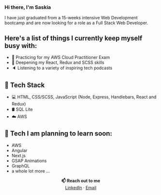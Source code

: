 ### Hi there, I'm Saskia

I have just graduated from a 15-weeks intensive Web Development bootcamp and are now looking for a role as a Full Stack Web Developer.

## Here's a list of things I currently keep myself busy with:

* 💼  Practicing for my AWS Cloud Practitioner Exam
* 🌱  Deepening my React, Redux and SCSS skills
* 🔈  Listening to a variety of inspiring tech podcasts

## 💪 Tech Stack

* 💻  HTML, CSS/SCSS, JavaScript (Node, Express, Handlebars, React and Redux)
* 🛢️  SQL Lite
* :cloud: AWS 

## 🔮 Tech I am planning to learn soon:
* AWS
* Angular
* Next.js
* GSAP Animations
* GraphQL
* a whole lot more ...

<p align=center>
<b>📫 Reach out to me</b> <br>
<a href="https://www.linkedin.com/in/saskia-leinberger/">LinkedIn</a> · <a href="mailto:saskia.leinberger@gmail.com">Email</a>
</p>

